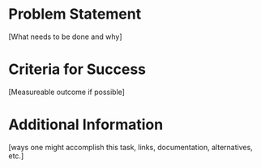 # Problem Statement
[What needs to be done and why]


# Criteria for Success
[Measureable outcome if possible]

# Additional Information
[ways one might accomplish this task, links, documentation, alternatives, etc.]
